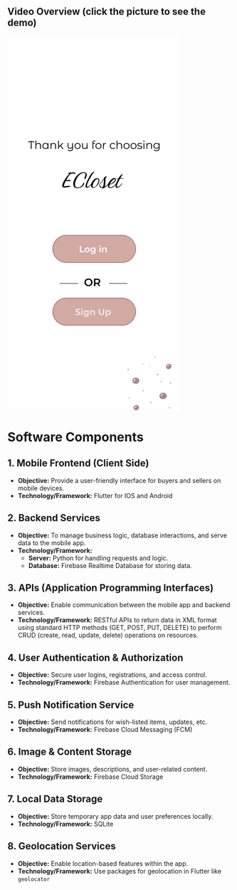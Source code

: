 ## Video Overview (click the picture to see the demo)

[![Watch the video](https://github.com/hana-afra/ecloset-app/raw/main/imagee.png)](https://youtu.be/vonObQ5mecI?feature=shared)


# Software Components

## 1. Mobile Frontend (Client Side)
- **Objective:** Provide a user-friendly interface for buyers and sellers on mobile devices.
- **Technology/Framework:** Flutter for IOS and Android

## 2. Backend Services
- **Objective:** To manage business logic, database interactions, and serve data to the mobile app.
- **Technology/Framework:**
  - **Server:** Python for handling requests and logic.
  - **Database:** Firebase Realtime Database for storing data.

## 3. APIs (Application Programming Interfaces)
- **Objective:** Enable communication between the mobile app and backend services.
- **Technology/Framework:** RESTful APIs to return data in XML format using standard HTTP methods (GET, POST, PUT, DELETE) to perform CRUD (create, read, update, delete) operations on resources.

## 4. User Authentication & Authorization
- **Objective:** Secure user logins, registrations, and access control.
- **Technology/Framework:** Firebase Authentication for user management.

## 5. Push Notification Service
- **Objective:** Send notifications for wish-listed items, updates, etc.
- **Technology/Framework:** Firebase Cloud Messaging (FCM)

## 6. Image & Content Storage
- **Objective:** Store images, descriptions, and user-related content.
- **Technology/Framework:** Firebase Cloud Storage

## 7. Local Data Storage
- **Objective:** Store temporary app data and user preferences locally.
- **Technology/Framework:** SQLite

## 8. Geolocation Services
- **Objective:** Enable location-based features within the app.
- **Technology/Framework:** Use packages for geolocation in Flutter like `geolocator`

